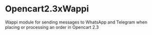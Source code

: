 # Opencart2.3xWappi
Wappi module for sending messages to WhatsApp and Telegram when placing or processing an order in Opencart 2.3
